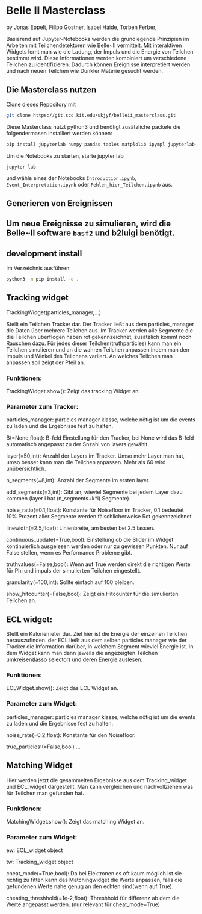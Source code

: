 # Belle II Masterclass

by Jonas Eppelt, Filipp Gostner, Isabel Haide, Torben Ferber,

Basierend auf Jupyter-Notebooks werden die grundlegende Prinzipien im Arbeiten mit Teilchendetektoren wie Belle~II vermittelt.
Mit interaktiven Widgets lernt man wie die Ladung, der Impuls und die Energie von Teilchen bestimmt wird.
Diese Informationen werden kombiniert um verschiedene Teilchen zu identifizieren.
Dadurch können Ereignisse interpretiert werden und nach neuen Teilchen wie Dunkler Materie gesucht werden.

## Die Masterclass nutzen
Clone dieses Repository mit
```bash
git clone https://git.scc.kit.edu/ukjyf/belleii_masterclass.git
```
Diese Masterclass nutzt python3 und benötigt zusätzliche packete die folgendermasen installiert werden können:
```bash
pip install jupyterlab numpy pandas tables matplolib ipympl jupyterlab-git jupyter-lsp ipywidgets=8.0.4
```
Um die Notebooks zu starten, starte jupyter lab
```
jupyter lab
```
und wähle eines der Notebooks `Introduction.ipynb`, `Event_Interpretation.ipynb` oder `Fehlen_hier_Teilchen.ipynb` aus.


## Generieren von Ereignissen
Um neue Ereignisse zu simulieren, wird die Belle~II software `basf2` und b2luigi benötigt.
---

## development install
Im Verzeichnis ausführen:
```bash
python3 -m pip install -e .
```

## Tracking widget

TrackingWidget(particles_manager,...)

Stellt ein Teilchen Tracker dar. Der Tracker ließt aus dem particles_manager die Daten über mehrere Teilchen aus. Im Tracker werden alle Segmente die die Teilchen überflogen haben rot gekennzeichnet, zusätzlich kommt noch Rauschen dazu. 
Für jedes dieser Teilchen(truthparticles) kann man ein Teilchen simulieren und an die wahren Teilchen anpassen indem man den Impuls und Winkel des Teilchens variiert. An welches Teilchen man anpassen soll zeigt der Pfeil an.

### Funktionen:

TrackingWidget.show():
Zeigt das tracking Widget an.

### Parameter zum Tracker:

particles_manager: 
particles manager klasse, welche nötig ist um die events zu laden und die Ergebnisse fest zu halten.<br>

B(=None,float): 
B-feld Einstellung für den Tracker, bei None wird das B-feld automatisch angepasst zu der Snzahl von layers gewählt.<br>

layer(=50,int): 
Anzahl der Layers im Tracker. Umso mehr Layer man hat, umso besser kann man die Teilchen anpassen. Mehr als 60 wird unübersichtlich.<br>

n_segments(=8,int): 
Anzahl der Segmente im ersten layer.<br>

add_segments(=3,int): 
Gibt an, wieviel Segmente bei jedem Layer dazu kommen (layer i hat (n_segments+k*i) Segmente).<br>

noise_ratio(=0.1,float): 
Konstante für Noisefloor im Tracker, 0.1 bedeutet 10% Prozent aller Segmente werden fälschlicherweise Rot gekennzeichnet.<br>

linewidth(=2.5,float): 
Linienbreite, am besten bei 2.5 lassen.<br>

continuous_update(=True,bool): 
Einstellung ob die Slider im Widget kontinuierlich ausgelesen werden oder nur zu gewissen Punkten. Nur auf False stellen, wenn es Performance Probleme gibt.<br>

truthvalues(=False,bool): 
Wenn auf True werden direkt die richtigen Werte für Phi und impuls der simulierten Teilchen eingestellt.<br>

granularity(=100,int):
Sollte einfach auf 100 bleiben.

show_hitcounter(=False,bool):
Zeigt ein Hitcounter für die simulierten Teilchen an.

## ECL widget:
Stellt ein Kaloriemeter dar. Ziel hier ist die Energie der einzelnen Teilchen herauszufinden. der ECL ließt aus dem selben particles manager wie der Tracker die Information darüber, in welchem Segment wieviel Energie ist. In dem Widget
kann man dann jeweils die angezeigten Teilchen umkreisen(lasso selector) und deren Energie auslesen. 

### Funktionen:

ECLWidget.show():
Zeigt das ECL Widget an.

### Parameter zum Widget:

particles_manager: 
particles manager klasse, welche nötig ist um die events zu laden und die Ergebnisse fest zu halten.<br>

noise_rate(=0.2,float): 
Konstante für den Noisefloor. <br>

true_particles:(=False,bool)
... <br>

## Matching Widget
Hier werden jetzt die gesammelten Ergebnisse aus dem Tracking_widget und ECL_widget dargestellt. Man kann vergleichen und nachvollziehen was für Teilchen man gefunden hat.

### Funktionen:

MatchingWidget.show():
Zeigt das matching Widget an.

### Parameter zum Widget:

ew: 
ECL_widget object <br>

tw: 
Tracking_widget object <br>

cheat_mode(=True,bool): 
Da bei Elektronen es oft kaum möglich ist sie richtig zu fitten kann das Matchingwidget die Werte anpassen, falls die gefundenen Werte nahe genug an den echten sind(wenn auf True). <br>

cheating_threshhold(=1e-2,float): 
Threshhold für differenz ab dem die Werte angepasst werden. (nur relevant für cheat_mode=True) <br>